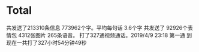 <!-- "total": {
    "total": 213310,
    "words": 773962,
    "emoticons": 92926,
    "pictures": 4312,
    "videos": 265,
    "calls": {
        "#calls": 327,
        "hours": 196,
        "minute": 54,
        "second": 49
    }
} -->
# Total

共发送了213310条信息 773962个字。平均每句话 3.6个字
共发送了 92926个表情包 4312张图片 265条语音。
打了327通视频通话。2019/4/9 23:18 第一通 到现在一共打了327小时54分钟49秒